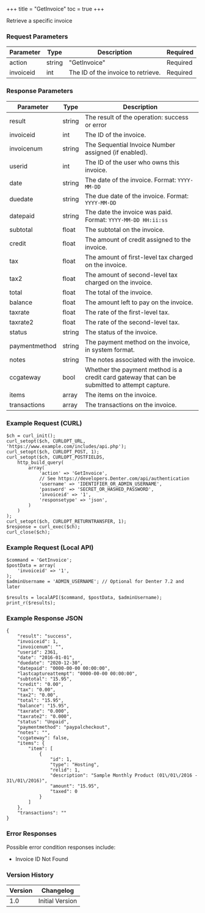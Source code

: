 +++
title = "GetInvoice"
toc = true
+++

Retrieve a specific invoice

### Request Parameters

| Parameter | Type | Description | Required |
| --------- | ---- | ----------- | -------- |
| action | string | "GetInvoice" | Required |
| invoiceid | int | The ID of the invoice to retrieve. | Required |

### Response Parameters

| Parameter | Type | Description |
| --------- | ---- | ----------- |
| result | string | The result of the operation: success or error |
| invoiceid | int | The ID of the invoice. |
| invoicenum | string | The Sequential Invoice Number assigned (if enabled). |
| userid | int | The ID of the user who owns this invoice. |
| date | string | The date of the invoice. Format: `YYYY-MM-DD` |
| duedate | string | The due date of the invoice. Format: `YYYY-MM-DD` |
| datepaid | string | The date the invoice was paid. Format: `YYYY-MM-DD HH:ii:ss` |
| subtotal | float | The subtotal on the invoice. |
| credit | float | The amount of credit assigned to the invoice. |
| tax | float | The amount of first-level tax charged on the invoice. |
| tax2 | float | The amount of second-level tax charged on the invoice. |
| total | float | The total of the invoice. |
| balance | float | The amount left to pay on the invoice. |
| taxrate | float | The rate of the first-level tax. |
| taxrate2 | float | The rate of the second-level tax. |
| status | string | The status of the invoice. |
| paymentmethod | string | The payment method on the invoice, in system format. |
| notes | string | The notes associated with the invoice. |
| ccgateway | bool | Whether the payment method is a credit card gateway that can be submitted to attempt capture. |
| items | array | The items on the invoice. |
| transactions | array | The transactions on the invoice. |


### Example Request (CURL)

```
$ch = curl_init();
curl_setopt($ch, CURLOPT_URL, 'https://www.example.com/includes/api.php');
curl_setopt($ch, CURLOPT_POST, 1);
curl_setopt($ch, CURLOPT_POSTFIELDS,
    http_build_query(
        array(
            'action' => 'GetInvoice',
            // See https://developers.Denter.com/api/authentication
            'username' => 'IDENTIFIER_OR_ADMIN_USERNAME',
            'password' => 'SECRET_OR_HASHED_PASSWORD',
            'invoiceid' => '1',
            'responsetype' => 'json',
        )
    )
);
curl_setopt($ch, CURLOPT_RETURNTRANSFER, 1);
$response = curl_exec($ch);
curl_close($ch);
```


### Example Request (Local API)

```
$command = 'GetInvoice';
$postData = array(
    'invoiceid' => '1',
);
$adminUsername = 'ADMIN_USERNAME'; // Optional for Denter 7.2 and later

$results = localAPI($command, $postData, $adminUsername);
print_r($results);
```


### Example Response JSON

```
{
    "result": "success",
    "invoiceid": 1,
    "invoicenum": "",
    "userid": 2361,
    "date": "2016-01-01",
    "duedate": "2020-12-30",
    "datepaid": "0000-00-00 00:00:00",
    "lastcaptureattempt": "0000-00-00 00:00:00",
    "subtotal": "15.95",
    "credit": "0.00",
    "tax": "0.00",
    "tax2": "0.00",
    "total": "15.95",
    "balance": "15.95",
    "taxrate": "0.000",
    "taxrate2": "0.000",
    "status": "Unpaid",
    "paymentmethod": "paypalcheckout",
    "notes": "",
    "ccgateway": false,
    "items": {
        "item": [
            {
                "id": 1,
                "type": "Hosting",
                "relid": 1,
                "description": "Sample Monthly Product (01\/01\/2016 - 31\/01\/2016)",
                "amount": "15.95",
                "taxed": 0
            }
        ]
    },
    "transactions": ""
}
```


### Error Responses

Possible error condition responses include:

* Invoice ID Not Found


### Version History

| Version | Changelog |
| ------- | --------- |
| 1.0 | Initial Version |
